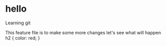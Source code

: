 # hello
Learning git






This feature file is
to make some
more changes
let's see
what will
happen
h2 {
color: red;
}
